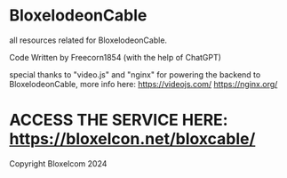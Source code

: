 # BloxelodeonCable
all resources related for BloxelodeonCable.

Code Written by Freecorn1854 (with the help of ChatGPT)

special thanks to "video.js" and "nginx" for powering the backend to BloxelodeonCable, more info here:
https://videojs.com/
https://nginx.org/
# ACCESS THE SERVICE HERE: https://bloxelcon.net/bloxcable/

Copyright Bloxelcom 2024

